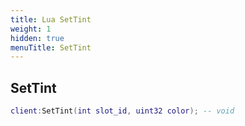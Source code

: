 ```yaml
---
title: Lua SetTint
weight: 1
hidden: true
menuTitle: SetTint
---
```

## SetTint
```lua
client:SetTint(int slot_id, uint32 color); -- void
```